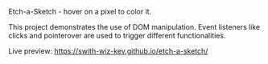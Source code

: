 Etch-a-Sketch - hover on a pixel to color it.

This project demonstrates the use of DOM manipulation. Event listeners like clicks and pointerover are used to trigger different functionalities.

Live preview: https://swith-wiz-kev.github.io/etch-a-sketch/